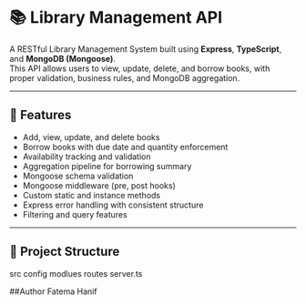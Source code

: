 # 📚 Library Management API

A RESTful Library Management System built using **Express**, **TypeScript**, and **MongoDB (Mongoose)**.  
This API allows users to view, update, delete, and borrow books, with proper validation, business rules, and MongoDB aggregation.

---

## 🚀 Features

- Add, view, update, and delete books
- Borrow books with due date and quantity enforcement
- Availability tracking and validation
- Aggregation pipeline for borrowing summary
- Mongoose schema validation
- Mongoose middleware (pre, post hooks)
- Custom static and instance methods
- Express error handling with consistent structure
- Filtering and query features

---

## 📁 Project Structure
src
config
modlues
routes
server.ts

##Author
Fatema Hanif

